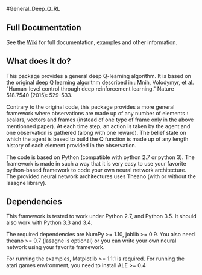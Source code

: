 #General_Deep_Q_RL

## Full Documentation

See the [Wiki](https://github.com/VinF/General_Deep_Q_RL/wiki) for full documentation, examples and other information.

## What does it do?

This package provides a general deep Q-learning algorithm. It is based on the original deep Q learning algorithm described in :
Mnih, Volodymyr, et al. "Human-level control through deep reinforcement learning." Nature 518.7540 (2015): 529-533.

Contrary to the original code, this package provides a more general framework where observations are made up of any number of elements : scalars, vectors and frames (instead of one type of frame only in the above mentionned paper). At each time step, an action is taken by the agent and one observation is gathered (along with one reward). The belief state on which the agent is based to build the Q function is made up of any length history of each element provided in the observation.

The code is based on Python (compatible with python 2.7 or python 3).  The framework is made in such a way that it is very easy to use your favorite python-based framework to code your own neural network architecture. The provided neural network architectures uses Theano (with or without the lasagne library).

## Dependencies

This framework is tested to work under Python 2.7, and Python 3.5. It should also work with Python 3.3 and 3.4.

The required dependencies are NumPy >= 1.10, joblib >= 0.9. You also need theano >= 0.7 (lasagne is optional) or you can write your own neural network using your favorite framework.

For running the examples, Matplotlib >= 1.1.1 is required. 
For running the atari games environment, you need to install ALE >= 0.4
